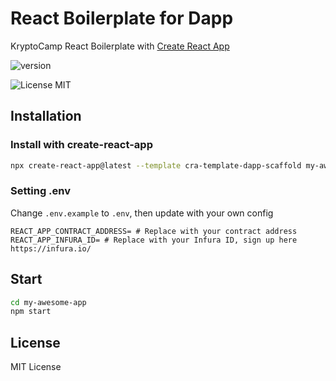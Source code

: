 # React Boilerplate for Dapp

KryptoCamp React Boilerplate with [Create React App](https://github.com/facebook/create-react-app)

![version](https://img.shields.io/npm/v/@kryptocamp/cra-template-dapp-scaffold)

![License MIT](https://img.shields.io/badge/license-MIT-lightgrey)

## Installation

### Install with create-react-app

```bash
npx create-react-app@latest --template cra-template-dapp-scaffold my-awesome-app
```

### Setting .env

Change `.env.example` to `.env`, then update with your own config

```text
REACT_APP_CONTRACT_ADDRESS= # Replace with your contract address
REACT_APP_INFURA_ID= # Replace with your Infura ID, sign up here https://infura.io/
```

## Start

```bash
cd my-awesome-app
npm start
```

## License

MIT License

